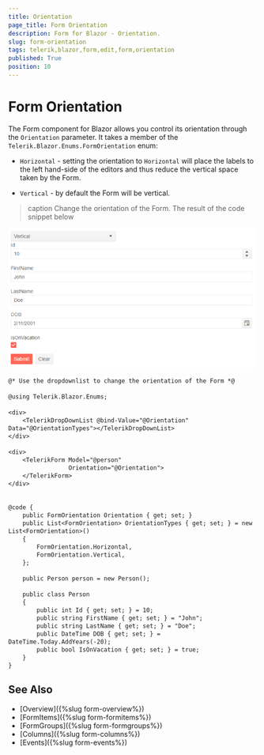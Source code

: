 ```yaml
---
title: Orientation
page_title: Form Orientation
description: Form for Blazor - Orientation.
slug: form-orientation
tags: telerik,blazor,form,edit,form,orientation
published: True
position: 10
---
```


# Form Orientation


The Form component for Blazor allows you control its orientation through the `Orientation` parameter. It takes a member of the `Telerik.Blazor.Enums.FormOrientation` enum:

* `Horizontal` - setting the orientation to `Horizontal` will place the labels to the left hand-side of the editors and thus reduce the vertical space taken by the Form.

* `Vertical` - by default the Form will be vertical.


>caption Change the orientation of the Form. The result of the code snippet below

![Form Orientation example](images/form-orientation-example.gif)

````CSHTML
@* Use the dropdownlist to change the orientation of the Form *@

@using Telerik.Blazor.Enums;

<div>
    <TelerikDropDownList @bind-Value="@Orientation" Data="@OrientationTypes"></TelerikDropDownList>
</div>

<div>
    <TelerikForm Model="@person"
                 Orientation="@Orientation">
    </TelerikForm>
</div>


@code {
    public FormOrientation Orientation { get; set; }
    public List<FormOrientation> OrientationTypes { get; set; } = new List<FormOrientation>()
    {
        FormOrientation.Horizontal,
        FormOrientation.Vertical,
    };

    public Person person = new Person();

    public class Person
    {
        public int Id { get; set; } = 10;
        public string FirstName { get; set; } = "John";
        public string LastName { get; set; } = "Doe";
        public DateTime DOB { get; set; } = DateTime.Today.AddYears(-20);
        public bool IsOnVacation { get; set; } = true;
    }
}
````

## See Also
  
  * [Overview]({%slug form-overview%})
  * [FormItems]({%slug form-formitems%})
  * [FormGroups]({%slug form-formgroups%})
  * [Columns]({%slug form-columns%})
  * [Events]({%slug form-events%})
   
